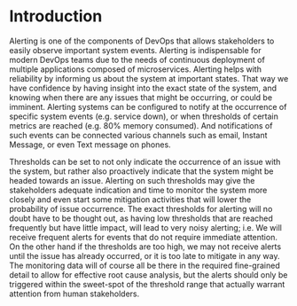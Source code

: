 # Introduction

Alerting is one of the components of DevOps that allows stakeholders to easily observe important system events. Alerting is indispensable for modern DevOps teams due to the needs of continuous deployment of multiple applications composed of microservices. Alerting helps with reliability by informing us about the system at important states. That way we have confidence by having insight into the exact state of the system, and knowing when there are any issues that might be occurring, or could be imminent. Alerting systems can be configured to notify at the occurrence of specific system events (e.g. service down), or when thresholds of certain metrics are reached (e.g. 80% memory consumed). And notifications of such events can be connected various channels such as email, Instant Message, or even Text message on phones.

Thresholds can be set to not only indicate the occurrence of an issue with the system, but rather also proactively indicate that the system might be headed towards an issue. Alerting on such thresholds may give the stakeholders adequate indication and time to monitor the system more closely and even start some mitigation activities that will lower the probability of issue occurrence. The exact thresholds for alerting will no doubt have to be thought out, as having low thresholds that are reached frequently but have little impact, will lead to very noisy alerting; i.e. We will receive frequent alerts for events that do not require immediate attention. On the other hand if the thresholds are too high, we may not receive alerts until the issue has already occurred, or it is too late to mitigate in any way. The monitoring data will of course all be there in the required fine-grained detail to allow for effective root cause analysis, but the alerts should only be triggered within the sweet-spot of the threshold range that actually warrant attention from human stakeholders.